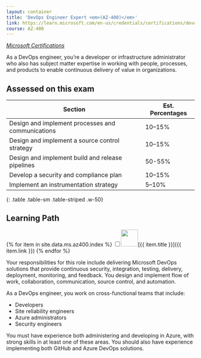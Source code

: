 ```yaml
---
layout: container
title: 'DevOps Engineer Expert <em>(AZ-400)</em>'
link: https://learn.microsoft.com/en-us/credentials/certifications/devops-engineer/
course: AZ-400
---
```

[_Microsoft Certifications_](..)

As a DevOps engineer, you’re a developer or infrastructure administrator who also has subject matter expertise in working with people, processes, and products to enable continuous delivery of value in organizations.

## Assessed on this exam

| Section | Est. Percentages |
|--------|------------|
| Design and implement processes and communications | 10–15% |
| Design and implement a source control strategy | 10–15% |
| Design and implement build and release pipelines | 50-55% |
| Develop a security and compliance plan | 10–15% |
| Implement an instrumentation strategy | 5–10% |
{: .table .table-sm .table-striped .w-50}

## Learning Path

{% for item in site.data.ms.az400.index %}
<span class="form-check fs-4"><input class="form-check-input me-2" type="checkbox" id="{{ item.id }}" /><img style="height: 45px;" class="img-thumbnail me-2" src="{{item.image }}">[{{ item.title }}]({{ item.link }})</span>
{% endfor %}

Your responsibilities for this role include delivering Microsoft DevOps solutions that provide continuous security, integration, testing, delivery, deployment, monitoring, and feedback. You design and implement flow of work, collaboration, communication, source control, and automation.

As a DevOps engineer, you work on cross-functional teams that include:

- Developers
- Site reliability engineers
- Azure administrators
- Security engineers

You must have experience both administering and developing in Azure, with strong skills in at least one of these areas. You should also have experience implementing both GitHub and Azure DevOps solutions.
